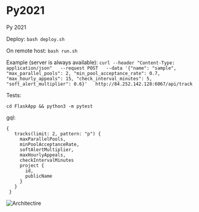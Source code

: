 # Py2021
Py 2021


Deploy: ```bash deploy.sh```

On remote host: ```bash run.sh```

Example (server is always available): ```curl --header "Content-Type: application/json"   --request POST   --data '{"name": "sample", "max_parallel_pools": 2, "min_pool_acceptance_rate": 0.7, "max_hourly_appeals": 15, "check_interval_minutes": 5, "soft_alert_multiplier": 0.6}'   http://84.252.142.128:6067/api/track```



Tests:

```cd FlaskApp && python3 -m pytest```

gql:

```
{
   tracks(limit: 2, pattern: "p") {
     maxParallelPools,
     minPoolAcceptanceRate,
     softAlertMultiplier,
     maxHourlyAppeals,
     checkIntervalMinutes
     project {
       id,
       publicName
     }
   }
 }
 ```

![Architectire](https://github.com/Hotckiss/Py2021/blob/master/toloka.png)
